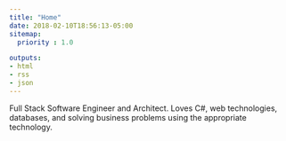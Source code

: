 ```yaml
---
title: "Home"
date: 2018-02-10T18:56:13-05:00
sitemap:
  priority : 1.0

outputs:
- html
- rss
- json
---
```

Full Stack Software Engineer and Architect.  Loves C#, web technologies, databases, and solving business problems using the appropriate technology.
